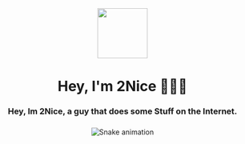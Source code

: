 <div align="center">
  <img height="100" src="https://cdn.2nice.fun/pfp.jpg"  />
</div>

###

<h1 align="center">Hey, I'm 2Nice 🙋🏽‍♂️</h1>

###

<h3 align="center">Hey, Im 2Nice, a guy that does some Stuff on the Internet.</h3>


###

<div align="center">

  ![Snake animation](https://github.com/danielbped/danielbped/blob/output/github-contribution-grid-snake.svg)
  
</div>

###
